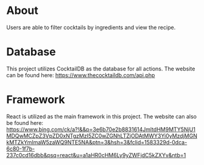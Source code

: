 # About
Users are able to filter cocktails by ingredients and view the recipe.

# Database 
This project utilizes CocktailDB as the database for all actions.
The website can be found here: https://www.thecocktaildb.com/api.php

# Framework
React is utilized as the main framework in this project.
The website can also be found here: https://www.bing.com/ck/a?!&&p=3e6b70e2b8831614JmltdHM9MTY5NjU1MDQwMCZpZ3VpZD0xNTgzMzI5ZC0wZGNhLTZjODAtMWY3Yi0yMzdjMGNkMTZkYmImaW5zaWQ9NTE5NA&ptn=3&hsh=3&fclid=1583329d-0dca-6c80-1f7b-237c0cd16dbb&psq=react&u=a1aHR0cHM6Ly9yZWFjdC5kZXYv&ntb=1
